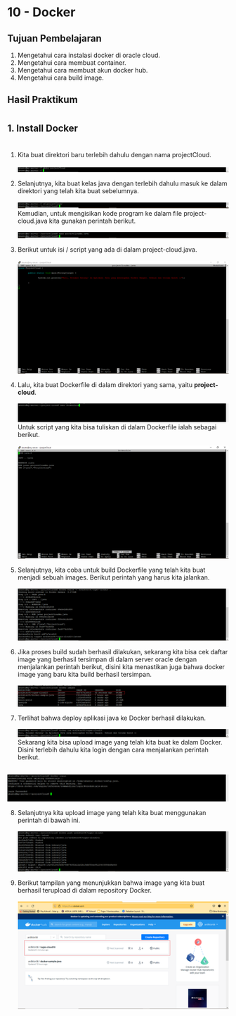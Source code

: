 # 10 - Docker

## Tujuan Pembelajaran

1. Mengetahui cara instalasi docker di oracle cloud.
2. Mengetahui cara membuat container.
3. Mengetahui cara membuat akun docker hub.
4. Mengetahui cara build image.

## Hasil Praktikum

#
## 1. Install Docker 
# 

1. Kita buat direktori baru terlebih dahulu dengan nama projectCloud.<br><br>
![Screenshot](tugas/langkah1.png)<br>

2. Selanjutnya, kita buat kelas java dengan terlebih dahulu masuk ke dalam direktori yang telah kita buat sebelumnya.<br><br>
![Screenshot](tugas/langkah2.png)<br>
Kemudian, untuk mengisikan kode program ke dalam file project-cloud.java kita gunakan perintah berikut.<br><br>
![Screenshot](tugas/langkah3.png)<br>

3. Berikut untuk isi / script yang ada di dalam project-cloud.java.<br><br>
![Screenshot](tugas/langkah4.png)<br>

4. Lalu, kita buat Dockerfile di dalam direktori yang sama, yaitu <b>project-cloud</b>.<br><br>
![Screenshot](tugas/langkah5.png)<br>
Untuk script yang kita bisa tuliskan di dalam Dockerfile ialah sebagai berikut.<br><br>
![Screenshot](tugas/langkah6.png)<br>

5. Selanjutnya, kita coba untuk build Dockerfile yang telah kita buat menjadi sebuah images. Berikut perintah yang harus kita jalankan.<br><br>
![Screenshot](tugas/langkah7.png)<br>

6. Jika proses build sudah berhasil dilakukan, sekarang kita bisa cek daftar image yang berhasil tersimpan di dalam server oracle dengan menjalankan perintah berikut, disini kita menastikan juga bahwa docker image yang baru kita build berhasil tersimpan.<br><br>
![Screenshot](tugas/langkah8.png)<br>

7. Terlihat bahwa deploy aplikasi java ke Docker berhasil dilakukan. 
<br><br>
![Screenshot](tugas/langkah9.png)<br>
Sekarang kita bisa upload image yang telah kita buat ke dalam Docker. Disini terlebih dahulu kita login dengan cara menjalankan perintah berikut.<br><br>

![Screenshot](tugas/langkah10.png)<br>

8.  Selanjutnya kita upload image yang telah kita buat menggunakan perintah di bawah ini.<br><br>
![Screenshot](tugas/langkah11.png)<br>

9. Berikut tampilan yang menunjukkan bahwa image yang kita buat berhasil terupload di dalam repository Docker.<br><br>
![Screenshot](tugas/langkah12.png)<br>